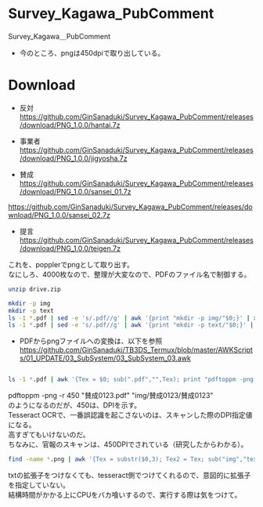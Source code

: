 # Survey_Kagawa_PubComment
Survey_Kagawa＿PubComment

* 今のところ、pngは450dpiで取り出している。  

# Download
* 反対  
https://github.com/GinSanaduki/Survey_Kagawa_PubComment/releases/download/PNG_1.0.0/hantai.7z  

* 事業者  
https://github.com/GinSanaduki/Survey_Kagawa_PubComment/releases/download/PNG_1.0.0/jigyosha.7z  

* 賛成  
https://github.com/GinSanaduki/Survey_Kagawa_PubComment/releases/download/PNG_1.0.0/sansei_01.7z  

https://github.com/GinSanaduki/Survey_Kagawa_PubComment/releases/download/PNG_1.0.0/sansei_02.7z  

* 提言  
https://github.com/GinSanaduki/Survey_Kagawa_PubComment/releases/download/PNG_1.0.0/teigen.7z  




これを、popplerでpngとして取り出す。  
なにしろ、4000枚なので、整理が大変なので、PDFのファイル名で制御する。  

```bash
unzip drive.zip

mkdir -p img
mkdir -p text
ls -1 *.pdf | sed -e 's/.pdf//g' | awk '{print "mkdir -p img/"$0;}' | xargs -P 0 -I {} sh -c {}
ls -1 *.pdf | sed -e 's/.pdf//g' | awk '{print "mkdir -p text/"$0;}' | xargs -P 0 -I {} sh -c {}

```

* PDFからpngファイルへの変換は、以下を参照  
https://github.com/GinSanaduki/TB3DS_Termux/blob/master/AWKScripts/01_UPDATE/03_SubSystem/03_SubSystem_03.awk  

```bash

ls -1 *.pdf | awk '{Tex = $0; sub(".pdf","",Tex); print "pdftoppm -png -r 450 \""$0"\" \"img/"Tex"/"Tex"\"";}' | xargs -P 4 -I {} sh -c {}

```

pdftoppm -png -r 450 "賛成0123.pdf" "img/賛成0123/賛成0123"  
のようになるのだが、450は、DPIを示す。  
Tesseract OCRで、一番誤認識を起こさないのは、スキャンした際のDPI指定値になる。  
高すぎてもいけないのだ。  
ちなみに、官報のスキャンは、450DPIでされている（研究したからわかる）。  


```bash
find -name *.png | awk '{Tex = substr($0,3); Tex2 = Tex; sub("img","text", Tex2); sub(".png","", Tex2); print "tesseract \""Tex"\" \""Tex2"\" -l jpn --psm 3 --dpi 450 > /dev/null 2>&1";}' > cmd.txt
```

txtの拡張子をつけなくても、tesseract側でつけてくれるので、意図的に拡張子を指定していない。  
結構時間がかかる上にCPUをバカ喰いするので、実行する際は気をつけて。  

